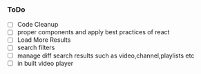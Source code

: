 ### ToDo

- [ ] Code Cleanup 
- [ ] proper components and apply best practices of react
- [ ] Load More Results
- [ ] search filters
- [ ] manage diff search results such as video,channel,playlists etc
- [ ] in built video player
